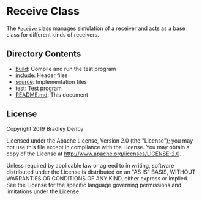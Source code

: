 # Receive Class

The `Receive` class manages simulation of a receiver and acts as a base class
for different kinds of receivers.

## Directory Contents

* [build](build/README.md): Compile and run the test program
* [include](include/Receive.hpp): Header files
* [source](source/Receive.cpp): Implementation files
* [test](test/test-receive.cpp): Test program
* [README.md](README.md): This document

## License

Copyright 2019 Bradley Denby

Licensed under the Apache License, Version 2.0 (the "License"); you may not use
this file except in compliance with the License. You may obtain a copy of the
License at <http://www.apache.org/licenses/LICENSE-2.0>.

Unless required by applicable law or agreed to in writing, software distributed
under the License is distributed on an "AS IS" BASIS, WITHOUT WARRANTIES OR
CONDITIONS OF ANY KIND, either express or implied. See the License for the
specific language governing permissions and limitations under the License.
